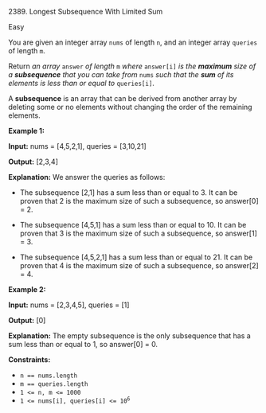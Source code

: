 2389\. Longest Subsequence With Limited Sum

Easy

You are given an integer array `nums` of length `n`, and an integer array `queries` of length `m`.

Return _an array_ `answer` _of length_ `m` _where_ `answer[i]` _is the **maximum** size of a **subsequence** that you can take from_ `nums` _such that the **sum** of its elements is less than or equal to_ `queries[i]`.

A **subsequence** is an array that can be derived from another array by deleting some or no elements without changing the order of the remaining elements.

**Example 1:**

**Input:** nums = [4,5,2,1], queries = [3,10,21]

**Output:** [2,3,4]

**Explanation:** We answer the queries as follows:

- The subsequence [2,1] has a sum less than or equal to 3. It can be proven that 2 is the maximum size of such a subsequence, so answer[0] = 2.

- The subsequence [4,5,1] has a sum less than or equal to 10. It can be proven that 3 is the maximum size of such a subsequence, so answer[1] = 3.

- The subsequence [4,5,2,1] has a sum less than or equal to 21. It can be proven that 4 is the maximum size of such a subsequence, so answer[2] = 4. 

**Example 2:**

**Input:** nums = [2,3,4,5], queries = [1]

**Output:** [0]

**Explanation:** The empty subsequence is the only subsequence that has a sum less than or equal to 1, so answer[0] = 0.

**Constraints:**

*   `n == nums.length`
*   `m == queries.length`
*   `1 <= n, m <= 1000`
*   <code>1 <= nums[i], queries[i] <= 10<sup>6</sup></code>